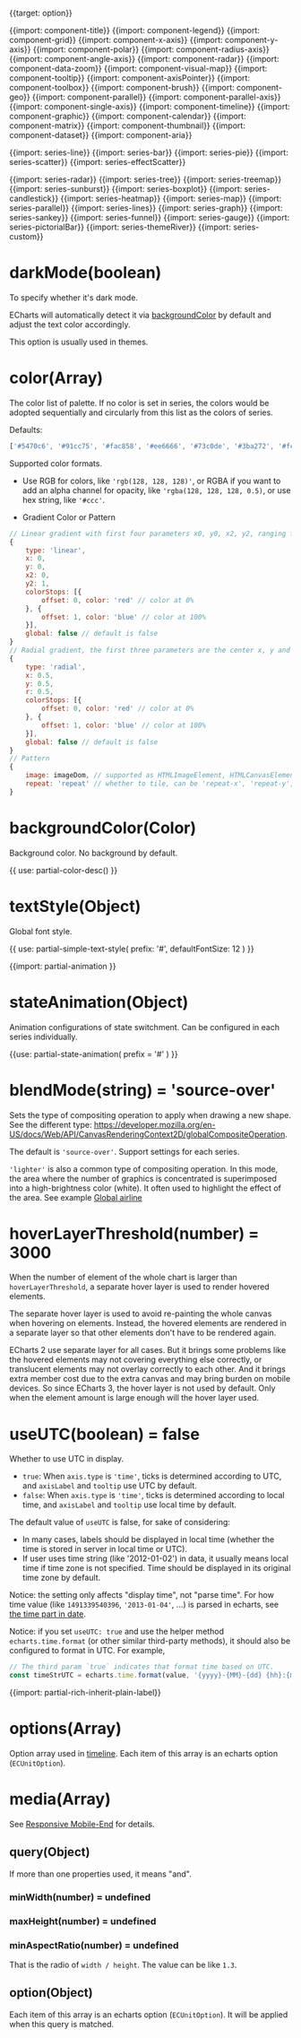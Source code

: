 {{target: option}}

{{import: component-title}}
{{import: component-legend}}
{{import: component-grid}}
{{import: component-x-axis}}
{{import: component-y-axis}}
{{import: component-polar}}
{{import: component-radius-axis}}
{{import: component-angle-axis}}
{{import: component-radar}}
{{import: component-data-zoom}}
{{import: component-visual-map}}
{{import: component-tooltip}}
{{import: component-axisPointer}}
{{import: component-toolbox}}
{{import: component-brush}}
{{import: component-geo}}
{{import: component-parallel}}
{{import: component-parallel-axis}}
{{import: component-single-axis}}
{{import: component-timeline}}
{{import: component-graphic}}
{{import: component-calendar}}
{{import: component-matrix}}
{{import: component-thumbnail}}
{{import: component-dataset}}
{{import: component-aria}}


{{import: series-line}}
{{import: series-bar}}
{{import: series-pie}}
{{import: series-scatter}}
{{import: series-effectScatter}}

{{import: series-radar}}
{{import: series-tree}}
{{import: series-treemap}}
{{import: series-sunburst}}
{{import: series-boxplot}}
{{import: series-candlestick}}
{{import: series-heatmap}}
{{import: series-map}}
{{import: series-parallel}}
{{import: series-lines}}
{{import: series-graph}}
{{import: series-sankey}}
{{import: series-funnel}}
{{import: series-gauge}}
{{import: series-pictorialBar}}
{{import: series-themeRiver}}
{{import: series-custom}}

# darkMode(boolean)

To specify whether it's dark mode.

ECharts will automatically detect it via [backgroundColor](~backgroundColor) by default and adjust the text color accordingly.

This option is usually used in themes.

# color(Array)

The color list of palette. If no color is set in series, the colors would be adopted sequentially and circularly from this list as the colors of series.

Defaults:
```ts
['#5470c6', '#91cc75', '#fac858', '#ee6666', '#73c0de', '#3ba272', '#fc8452', '#9a60b4', '#ea7ccc']
```

Supported color formats.

+ Use RGB for colors, like `'rgb(128, 128, 128)'`, or RGBA if you want to add an alpha channel for opacity, like `'rgba(128, 128, 128, 0.5)`, or use hex string, like `'#ccc'`.

+ Gradient Color or Pattern
```js
// Linear gradient with first four parameters x0, y0, x2, y2, ranging from 0 - 1, corresponding to the percentage in the graphical wraparound box, if globalCoord is ``true``, then the four values are absolute pixel positions
{
    type: 'linear',
    x: 0,
    y: 0,
    x2: 0,
    y2: 1,
    colorStops: [{
        offset: 0, color: 'red' // color at 0%
    }, {
        offset: 1, color: 'blue' // color at 100%
    }],
    global: false // default is false
}
// Radial gradient, the first three parameters are the center x, y and radius, the values are the same as the linear gradient
{
    type: 'radial',
    x: 0.5,
    y: 0.5,
    r: 0.5,
    colorStops: [{
        offset: 0, color: 'red' // color at 0%
    }, {
        offset: 1, color: 'blue' // color at 100%
    }],
    global: false // default is false
}
// Pattern
{
    image: imageDom, // supported as HTMLImageElement, HTMLCanvasElement, but not path string of SVG
    repeat: 'repeat' // whether to tile, can be 'repeat-x', 'repeat-y', 'no-repeat'
}
```

# backgroundColor(Color)
Background color. No background by default.

{{ use: partial-color-desc() }}


# textStyle(Object)
Global font style.

{{ use: partial-simple-text-style(
    prefix: '#',
    defaultFontSize: 12
) }}

{{import: partial-animation }}

# stateAnimation(Object)

Animation configurations of state switchment. Can be configured in each series individually.

{{use: partial-state-animation(
    prefix = '#'
) }}

# blendMode(string) = 'source-over'

Sets the type of compositing operation to apply when drawing a new shape. See the different type: https://developer.mozilla.org/en-US/docs/Web/API/CanvasRenderingContext2D/globalCompositeOperation.

The default is `'source-over'`. Support settings for each series.

`'lighter'` is also a common type of compositing operation. In this mode, the area where the number of graphics is concentrated is superimposed into a high-brightness color (white). It often used to highlight the effect of the area. See example [Global airline](${galleryEditorPath}lines-airline)

# hoverLayerThreshold(number) = 3000

When the number of element of the whole chart is larger than `hoverLayerThreshold`, a separate hover layer is used to render hovered elements.

The separate hover layer is used to avoid re-painting the whole canvas when hovering on elements. Instead, the hovered elements are rendered in a separate layer so that other elements don't have to be rendered again.

ECharts 2 use separate layer for all cases. But it brings some problems like the hovered elements may not covering everything else correctly, or translucent elements may not overlay correctly to each other. And it brings extra member cost due to the extra canvas and may bring burden on mobile devices. So since ECharts 3, the hover layer is not used by default. Only when the element amount is large enough will the hover layer used.

# useUTC(boolean) = false

Whether to use UTC in display.

+ `true`: When `axis.type` is `'time'`, ticks is determined according to UTC, and `axisLabel` and `tooltip` use UTC by default.
+ `false`: When `axis.type` is `'time'`, ticks is determined according to local time, and `axisLabel` and `tooltip` use local time by default.

The default value of `useUTC` is false, for sake of considering:

+ In many cases, labels should be displayed in local time (whether the time is stored in server in local time or UTC).
+ If user uses time string (like '2012-01-02') in data, it usually means local time if time zone is not specified. Time should be displayed in its original time zone by default.

Notice: the setting only affects "display time", not "parse time".
For how time value (like `1491339540396`, `'2013-01-04'`, ...) is parsed in echarts, see [the time part in date](~series-line.data).

Notice: if you set `useUTC: true` and use the helper method `echarts.time.format` (or other similar third-party methods), it should also be configured to format in UTC. For example,
```ts
// The third param `true` indicates that format time based on UTC.
const timeStrUTC = echarts.time.format(value, '{yyyy}-{MM}-{dd} {hh}:{mm}:{ss}', true);
```

{{import: partial-rich-inherit-plain-label}}

# options(Array)

Option array used in [timeline](option.html#timeline). Each item of this array is an echarts option (`ECUnitOption`).


# media(Array)

See [Responsive Mobile-End](tutorial.html#Responsive%20Mobile-End) for details.

## query(Object)

If more than one properties used, it means "and".

### minWidth(number) = undefined

### maxHeight(number) = undefined

### minAspectRatio(number) = undefined

That is the radio of `width / height`. The value can be like `1.3`.

## option(Object)

Each item of this array is an echarts option (`ECUnitOption`). It will be applied when this query is matched.
